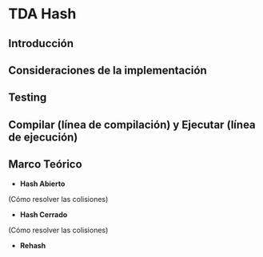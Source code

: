 TDA Hash
=============

## Introducción

## Consideraciones de la implementación

## Testing

## Compilar (línea de compilación) y Ejecutar (línea de ejecución)

## Marco Teórico

- **Hash Abierto**

(Cómo resolver las colisiones)

- **Hash Cerrado**

(Cómo resolver las colisiones)

- **Rehash**
